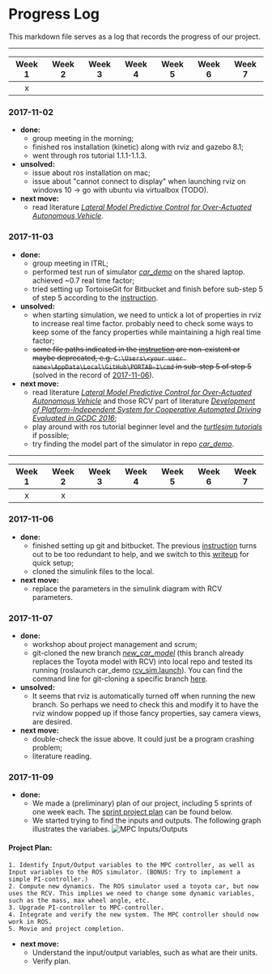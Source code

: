 # Progress Log

This markdown file serves as a log that records the progress of our project.

---

| Week 1 | Week 2 | Week 3 | Week 4 | Week 5 | Week 6 | Week 7 |
|:------:|--------|--------|--------|--------|--------|--------|
|    x   |        |        |        |        |        |        |

### 2017-11-02

- **done:**
  - group meeting in the morning;
  - finished ros installation (kinetic) along with rviz and gazebo 8.1;
  - went through ros tutorial 1.1.1-1.1.3.
- **unsolved:**
  - issue about ros installation on mac;
  - issue about "cannot connect to display" when launching rviz on windows 10 -> go with ubuntu via virtualbox (TODO).
- **next move:** 
  - read literature [*Lateral Model Predictive Control for Over-Actuated Autonomous Vehicle*](http://ieeexplore.ieee.org/document/7995737/?reload=true).

### 2017-11-03

- **done:**
  - group meeting in ITRL;
  - performed test run of simulator [*car_demo*](https://github.com/ecward/car_demo) on the shared laptop. achieved ~0.7 real time factor;
  - tried setting up TortoiseGit for Bitbucket and finish before sub-step 5 of step 5 according to the [instruction](https://gist.github.com/svanas/87330eeb17313ea50d5cf9c265ab693f#step-3-add-your-public-key-to-bitbucket).
- **unsolved:**
  - when starting simulation, we need to untick a lot of properties in rviz to increase real time factor. probably need to check some ways to keep some of the fancy properties while maintaining a high real time factor;
  - ~~some file paths indicated in the [instruction](https://gist.github.com/svanas/87330eeb17313ea50d5cf9c265ab693f#step-3-add-your-public-key-to-bitbucket) are non-existent or maybe deprecated, e.g. ```C:\Users\<your user name>\AppData\Local\GitHub\PORTAB~1\cmd``` in sub-step 5 of step 5~~ (solved in the record of [2017-11-06](#solved_issue_1)).
- **next move:** 
  - read literature [*Lateral Model Predictive Control for Over-Actuated Autonomous Vehicle*](http://ieeexplore.ieee.org/document/7995737/?reload=true) and those RCV part of literature [*Development of Platform-Independent System for Cooperative Automated Driving Evaluated in GCDC 2016*](http://ieeexplore.ieee.org/document/7891914/);
  - play around with ros tutorial beginner level and the [*turtlesim tutorials*](http://wiki.ros.org/turtlesim/Tutorials) if possible;
  - try finding the model part of the simulator in repo [*car_demo*](https://github.com/ecward/car_demo).
  
---

| Week 1 | Week 2 | Week 3 | Week 4 | Week 5 | Week 6 | Week 7 | 
|:------:|:------:|--------|--------|--------|--------|--------|
|    x   |    x   |        |        |        |        |        | 

### 2017-11-06

- **done:**
<a name="solved_issue_1"></a>
  - finished setting up git and bitbucket. The previous [instruction](https://gist.github.com/svanas/87330eeb17313ea50d5cf9c265ab693f#step-3-add-your-public-key-to-bitbucket) turns out to be too redundant to help, and we switch to this [writeup](http://guganeshan.com/blog/setting-up-git-and-tortoisegit-with-bitbucket-step-by-step.html) for quick setup;
  - cloned the simulink files to the local.
- **next move:** 
  - replace the parameters in the simulink diagram with RCV parameters.
  
### 2017-11-07

- **done:**
  - workshop about project management and scrum;
  - git-cloned the new branch [*new_car_model*](https://github.com/ecward/car_demo/tree/new_car_model) (this branch already replaces the Toyota model with RCV) into local repo and tested its running (roslaunch car_demo [rcv_sim.launch](https://github.com/ecward/car_demo/blob/new_car_model/car_demo/launch/rcv_sim.launch)). You can find the command line for git-cloning a specific branch [here](https://stackoverflow.com/questions/4811434/clone-only-one-branch).
- **unsolved:**
  - It seems that rviz is automatically turned off when running the new branch. So perhaps we need to check this and modify it to have the rviz window popped up if those fancy properties, say camera views, are desired.
- **next move:** 
  - double-check the issue above. It could just be a program crashing problem;
  - literature reading.
  
### 2017-11-09

- **done:**
  - We made a (preliminary) plan of our project, including 5 sprints of one week each. The [sprint project plan](#project_plan) can be found below.
  - We started trying to find the inputs and outputs. The following graph illustrates the variabes. 
  ![MPC Inputs/Outputs](https://github.com/txzhao/Model-Control-RCV/blob/master/pic/MPCInputOutput.jpg)

<a name="project_plan"></a>
  #### Project Plan:
    1. Identify Input/Output variables to the MPC controller, as well as Input variables to the ROS simulator. (BONUS: Try to implement a simple PI-controller.)
    2. Compute new dynamics. The ROS simulator used a toyota car, but now uses the RCV. This implies we need to change some dynamic variables, such as the mass, max wheel angle, etc.
    3. Upgrade PI-controller to MPC-controller.
    4. Integrate and verify the new system. The MPC controller should now work in ROS.
    5. Movie and project completion.

- **next move:** 
  - Understand the input/output variables, such as what are their units.
  - Verify plan.
